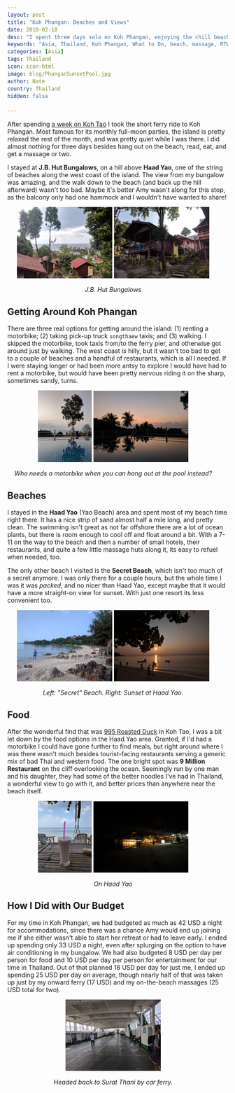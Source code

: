 ```yaml
---
layout: post
title: "Koh Phangan: Beaches and Views"
date: 2018-02-10
desc: "I spent three days solo on Koh Phangan, enjoying the chill beaches and lovely views."
keywords: "Asia, Thailand, Koh Phangan, What to Do, beach, massage, RTW"
categories: [Asia]
tags: Thailand
icon: icon-html
image: blog/PhanganSunsetPool.jpg
author: Nate
country: Thailand
hidden: false

---
```


After spending [a week on Koh Tao](http://site.awellchartedpath.com/blog/2018/02/Koh-Tao/) I took the short ferry ride to Koh Phangan. Most famous for its monthly full-moon parties, the island is pretty relaxed the rest of the month, and was pretty quiet while I was there. I did almost nothing for three days besides hang out on the beach, read, eat, and get a massage or two.

I stayed at **J.B. Hut Bungalows**, on a hill above **Haad Yao**, one of the string of beaches along the west coast of the island. The view from my bungalow was amazing, and the walk down to the beach (and back up the hill afterward) wasn't too bad. Maybe it's better Amy wasn't along for this stop, as the balcony only had one hammock and I wouldn't have wanted to share!

<div style="text-align: center; max-width: calc(100% - 20px);"><a href="/static/assets/img/blog/PhanganBungalowView.jpg" target="_blank"><img src="/static/assets/img/blog/PhanganBungalowView.jpg" width="45%"></a> <a href="/static/assets/img/blog/PhanganBungalows.jpg" target="_blank"><img src="/static/assets/img/blog/PhanganBungalows.jpg" width="45%"></a><p><i>J.B. Hut Bungalows</i></p></div><p></p>

## <i class="fa fa-check-square" aria-hidden="true" style="color:#2495C4;"></i> Getting Around Koh Phangan

There are three real options for getting around the island: (1) renting a motorbike; (2) taking pick-up truck `songthaew` taxis; and (3) walking. I skipped the motorbike, took taxis from/to the ferry pier, and otherwise got around just by walking. The west coast _is_ hilly, but it wasn't too bad to get to a couple of beaches and a handful of restaurants, which is all I needed. If I were staying longer or had been more antsy to explore I would have had to rent a motorbike, but would have been pretty nervous riding it on the sharp, sometimes sandy, turns.

<div style="text-align: center; max-width: calc(100% - 20px);"><a href="/static/assets/img/blog/PhanganTreePool.jpg" target="_blank"><img src="/static/assets/img/blog/PhanganTreePool.jpg" width="25.4%"></a> <a href="/static/assets/img/blog/PhanganSunsetPool.jpg" target="_blank"><img src="/static/assets/img/blog/PhanganSunsetPool.jpg" width="45%"></a><p><i>Who needs a motorbike when you can hang out at the pool instead?</i></p></div><p></p>

## <i class="fa fa-check-square" aria-hidden="true" style="color:#2495C4;"></i> Beaches

I stayed in the **Haad Yao** (Yao Beach) area and spent most of my beach time right there. It has a nice strip of sand almost half a mile long, and pretty clean. The swimming isn't great as not far offshore there are a lot of ocean plants, but there is room enough to cool off and float around a bit. With a 7-11 on the way to the beach and then a number of small hotels, their restaurants, and quite a few little massage huts along it, its easy to refuel when needed, too.

The only other beach I visited is the **Secret Beach**, which isn't too much of a secret anymore. I was only there for a couple hours, but the whole time I was it was _packed_, and no nicer than Haad Yao, except maybe that it would have a more straight-on view for sunset. With just one resort its less convenient too.

<div style="text-align: center; max-width: calc(100% - 20px);"><a href="/static/assets/img/blog/PhanganSecretBeach.jpg" target="_blank"><img src="/static/assets/img/blog/PhanganSecretBeach.jpg" width="45%"></a> <a href="/static/assets/img/blog/PhanganSunsetReflections.jpg" target="_blank"><img src="/static/assets/img/blog/PhanganSunsetReflections.jpg" width="45%"></a><p><i>Left: "Secret" Beach. Right: Sunset at Haad Yao.</i></p></div><p></p>

## <i class="fa fa-check-square" aria-hidden="true" style="color:#2495C4;"></i> Food

After the wonderful find that was [995 Roasted Duck](https://www.tripadvisor.com/Restaurant_Review-g303910-d6280023-Reviews-995_Duck-Koh_Tao_Surat_Thani_Province.html) in Koh Tao, I was a bit let down by the food options in the Haad Yao area. Granted, if I'd had a motorbike I could have gone further to find meals, but right around where I was there wasn't much besides tourist-facing restaurants serving a generic mix of bad Thai and western food. The one bright spot was **9 Million Restaurant** on the cliff overlooking the ocean. Seemingly run by one man and his daughter, they had some of the better noodles I've had in Thailand, a wonderful view to go with it, and better prices than anywhere near the beach itself.

<div style="text-align: center; max-width: calc(100% - 20px);"><a href="/static/assets/img/blog/PhanganShakeBeach.jpg" target="_blank"><img src="/static/assets/img/blog/PhanganShakeBeach.jpg" width="25.4%"></a> <a href="/static/assets/img/blog/PhanganYaoNight.jpg" target="_blank"><img src="/static/assets/img/blog/PhanganYaoNight.jpg" width="45%"></a><p><i>On Haad Yao</i></p></div><p></p>

## <i class="fa fa-check-square" aria-hidden="true" style="color:#2495C4;"></i> How I Did with Our Budget

For my time in Koh Phangan, we had budgeted as much as 42 USD a night for accommodations, since there was a chance Amy would end up joining me if she either wasn't able to start her retreat or had to leave early. I ended up spending only 33 USD a night, even after splurging on the option to have air conditioning in my bungalow. We had also budgeted 8 USD per day per person for food and 10 USD per day per person for entertainment for our time in Thailand. Out of that planned 18 USD per day for just me, I ended up spending 25 USD per day on average, though nearly half of that was taken up just by my onward ferry (17 USD) and my on-the-beach massages (25 USD total for two).

<div style="text-align: center; max-width: calc(100% - 20px);"><a href="/static/assets/img/blog/PhanganCarFerry.jpg" target="_blank"><img src="/static/assets/img/blog/PhanganCarFerry.jpg" width="45%"></a><p><i>Headed back to Surat Thani by car ferry.</i></p></div><p></p>